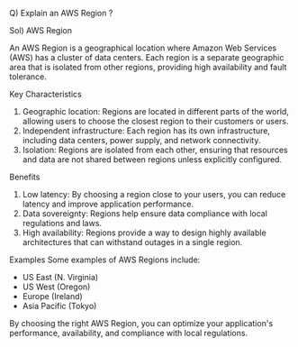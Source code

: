 Q) Explain an AWS Region ?


Sol)   AWS Region

An AWS Region is a geographical location where Amazon Web Services (AWS) has a cluster of data centers. Each region is a separate geographic area that is isolated from other regions, providing high availability and fault tolerance.

Key Characteristics
1. Geographic location: Regions are located in different parts of the world, allowing users to choose the closest region to their customers or users.
2. Independent infrastructure: Each region has its own infrastructure, including data centers, power supply, and network connectivity.
3. Isolation: Regions are isolated from each other, ensuring that resources and data are not shared between regions unless explicitly configured.

Benefits
1. Low latency: By choosing a region close to your users, you can reduce latency and improve application performance.
2. Data sovereignty: Regions help ensure data compliance with local regulations and laws.
3. High availability: Regions provide a way to design highly available architectures that can withstand outages in a single region.

Examples
Some examples of AWS Regions include:

- US East (N. Virginia)
- US West (Oregon)
- Europe (Ireland)
- Asia Pacific (Tokyo)

By choosing the right AWS Region, you can optimize your application's performance, availability, and compliance with local regulations.
